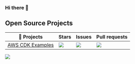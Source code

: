 ### Hi there 👋

## Open Source Projects

| 🎁 Projects                                                                                | Stars                                                                                         | Issues                                                                                   | Pull requests                                                                                       |
| ------------------------------------------------------------------------------------------ |-----------------------------------------------------------------------------------------------|------------------------------------------------------------------------------------------| --------------------------------------------------------------------------------------------------- |
| [AWS CDK Examples](https://github.com/dannysteenman/aws-cdk-examples)                      | ![](https://img.shields.io/github/stars/briankellyco/aws-cdk-examples?color=green)            | ![](https://img.shields.io/github/issues/briankellyco/aws-cdk-examples?color=green)      | ![](https://img.shields.io/github/issues-pr/briankellyco/aws-cdk-examples?color=green)              |


![](https://komarev.com/ghpvc/?username=briankellyco&color=brightgreen)

